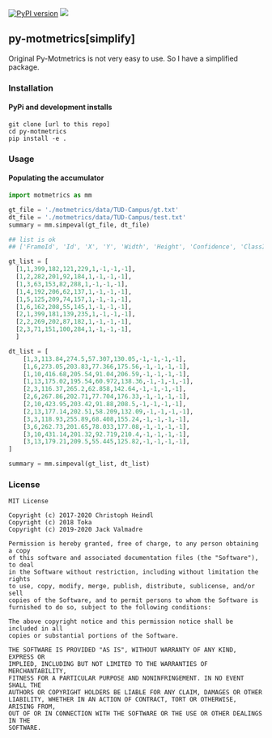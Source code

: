 

[![PyPI version](https://badge.fury.io/py/motmetrics.svg)](https://badge.fury.io/py/motmetrics) [![](https://travis-ci.org/cheind/py-motmetrics.svg?branch=master)](https://travis-ci.org/cheind/py-motmetrics)

## py-motmetrics[simplify]

Original Py-Motmetrics is not very easy to use. So I have a simplified package.


### Installation

#### PyPi and development installs

```
git clone [url to this repo]
cd py-motmetrics 
pip install -e . 
```

### Usage

#### Populating the accumulator

```python
import motmetrics as mm

gt_file = './motmetrics/data/TUD-Campus/gt.txt'
dt_file = './motmetrics/data/TUD-Campus/test.txt'
summary = mm.simpeval(gt_file, dt_file)

## list is ok 
## ['FrameId', 'Id', 'X', 'Y', 'Width', 'Height', 'Confidence', 'ClassId', 'Visibility', 'unused']

gt_list = [
  [1,1,399,182,121,229,1,-1,-1,-1],
  [1,2,282,201,92,184,1,-1,-1,-1],
  [1,3,63,153,82,288,1,-1,-1,-1],
  [1,4,192,206,62,137,1,-1,-1,-1],
  [1,5,125,209,74,157,1,-1,-1,-1],
  [1,6,162,208,55,145,1,-1,-1,-1],
  [2,1,399,181,139,235,1,-1,-1,-1],
  [2,2,269,202,87,182,1,-1,-1,-1],
  [2,3,71,151,100,284,1,-1,-1,-1],
  ]

dt_list = [
    [1,3,113.84,274.5,57.307,130.05,-1,-1,-1,-1],
    [1,6,273.05,203.83,77.366,175.56,-1,-1,-1,-1],
    [1,10,416.68,205.54,91.04,206.59,-1,-1,-1,-1],
    [1,13,175.02,195.54,60.972,138.36,-1,-1,-1,-1],
    [2,3,116.37,265.2,62.858,142.64,-1,-1,-1,-1],
    [2,6,267.86,202.71,77.704,176.33,-1,-1,-1,-1],
    [2,10,423.95,203.42,91.88,208.5,-1,-1,-1,-1],
    [2,13,177.14,202.51,58.209,132.09,-1,-1,-1,-1],
    [3,3,118.93,255.89,68.408,155.24,-1,-1,-1,-1],
    [3,6,262.73,201.65,78.033,177.08,-1,-1,-1,-1],
    [3,10,431.14,201.32,92.719,210.4,-1,-1,-1,-1],
    [3,13,179.21,209.5,55.445,125.82,-1,-1,-1,-1],
]

summary = mm.simpeval(gt_list, dt_list)

```


### License

```
MIT License

Copyright (c) 2017-2020 Christoph Heindl
Copyright (c) 2018 Toka
Copyright (c) 2019-2020 Jack Valmadre

Permission is hereby granted, free of charge, to any person obtaining a copy
of this software and associated documentation files (the "Software"), to deal
in the Software without restriction, including without limitation the rights
to use, copy, modify, merge, publish, distribute, sublicense, and/or sell
copies of the Software, and to permit persons to whom the Software is
furnished to do so, subject to the following conditions:

The above copyright notice and this permission notice shall be included in all
copies or substantial portions of the Software.

THE SOFTWARE IS PROVIDED "AS IS", WITHOUT WARRANTY OF ANY KIND, EXPRESS OR
IMPLIED, INCLUDING BUT NOT LIMITED TO THE WARRANTIES OF MERCHANTABILITY,
FITNESS FOR A PARTICULAR PURPOSE AND NONINFRINGEMENT. IN NO EVENT SHALL THE
AUTHORS OR COPYRIGHT HOLDERS BE LIABLE FOR ANY CLAIM, DAMAGES OR OTHER
LIABILITY, WHETHER IN AN ACTION OF CONTRACT, TORT OR OTHERWISE, ARISING FROM,
OUT OF OR IN CONNECTION WITH THE SOFTWARE OR THE USE OR OTHER DEALINGS IN THE
SOFTWARE.
```


[Pandas]: http://pandas.pydata.org/
[MOTChallenge]: https://motchallenge.net/
[devkit]: https://motchallenge.net/devkit/

